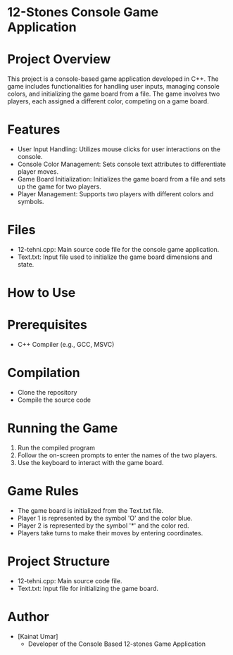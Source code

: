 # 12-Stones Console Game Application

# Project Overview
This project is a console-based game application developed in C++. The game includes functionalities for handling user inputs, managing console colors, and initializing the game board from a file. The game involves two players, each assigned a different color, competing on a game board.

# Features
- User Input Handling: Utilizes mouse clicks for user interactions on the console.
- Console Color Management: Sets console text attributes to differentiate player moves.
- Game Board Initialization: Initializes the game board from a file and sets up the game for two players.
- Player Management: Supports two players with different colors and symbols.

# Files
- 12-tehni.cpp: Main source code file for the console game application.
- Text.txt: Input file used to initialize the game board dimensions and state.

# How to Use
# Prerequisites
- C++ Compiler (e.g., GCC, MSVC)
# Compilation
- Clone the repository
- Compile the source code
# Running the Game
1. Run the compiled program
2. Follow the on-screen prompts to enter the names of the two players.
3. Use the keyboard to interact with the game board.

# Game Rules
- The game board is initialized from the Text.txt file.
- Player 1 is represented by the symbol 'O' and the color blue.
- Player 2 is represented by the symbol '*' and the color red.
- Players take turns to make their moves by entering coordinates.

# Project Structure
- 12-tehni.cpp: Main source code file.
- Text.txt: Input file for initializing the game board.

# Author
- [Kainat Umar]
    - Developer of the Console Based 12-stones Game Application
